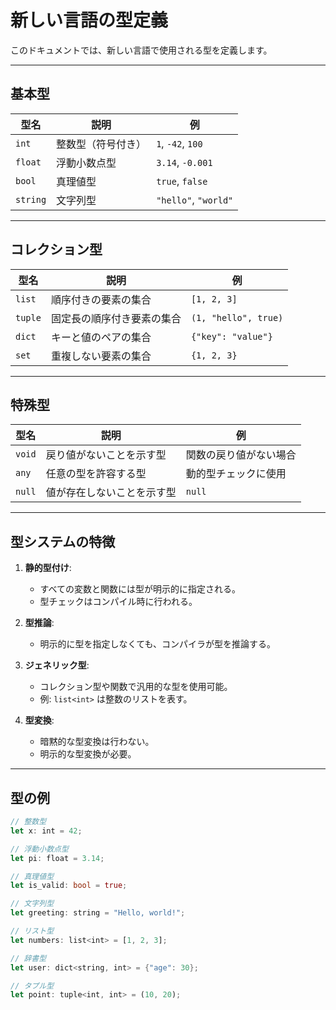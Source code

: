 # 新しい言語の型定義

このドキュメントでは、新しい言語で使用される型を定義します。

---

## 基本型

| 型名       | 説明                                   | 例                     |
|------------|----------------------------------------|------------------------|
| `int`      | 整数型（符号付き）                     | `1`, `-42`, `100`      |
| `float`    | 浮動小数点型                           | `3.14`, `-0.001`       |
| `bool`     | 真理値型                               | `true`, `false`        |
| `string`   | 文字列型                               | `"hello"`, `"world"`   |

---

## コレクション型

| 型名       | 説明                                   | 例                     |
|------------|----------------------------------------|------------------------|
| `list`     | 順序付きの要素の集合                   | `[1, 2, 3]`            |
| `tuple`    | 固定長の順序付き要素の集合             | `(1, "hello", true)`   |
| `dict`     | キーと値のペアの集合                   | `{"key": "value"}`     |
| `set`      | 重複しない要素の集合                   | `{1, 2, 3}`            |

---

## 特殊型

| 型名       | 説明                                   | 例                     |
|------------|----------------------------------------|------------------------|
| `void`     | 戻り値がないことを示す型               | 関数の戻り値がない場合 |
| `any`      | 任意の型を許容する型                   | 動的型チェックに使用   |
| `null`     | 値が存在しないことを示す型             | `null`                 |

---

## 型システムの特徴

1. **静的型付け**:
   - すべての変数と関数には型が明示的に指定される。
   - 型チェックはコンパイル時に行われる。

2. **型推論**:
   - 明示的に型を指定しなくても、コンパイラが型を推論する。

3. **ジェネリック型**:
   - コレクション型や関数で汎用的な型を使用可能。
   - 例: `list<int>` は整数のリストを表す。

4. **型変換**:
   - 暗黙的な型変換は行わない。
   - 明示的な型変換が必要。

---

## 型の例

```rust
// 整数型
let x: int = 42;

// 浮動小数点型
let pi: float = 3.14;

// 真理値型
let is_valid: bool = true;

// 文字列型
let greeting: string = "Hello, world!";

// リスト型
let numbers: list<int> = [1, 2, 3];

// 辞書型
let user: dict<string, int> = {"age": 30};

// タプル型
let point: tuple<int, int> = (10, 20);
```
